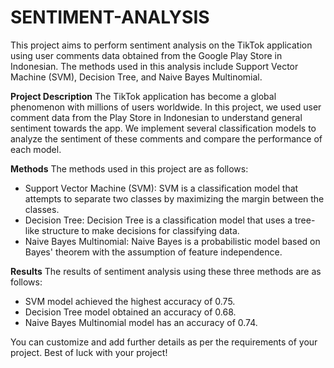 # SENTIMENT-ANALYSIS
This project aims to perform sentiment analysis on the TikTok application using user comments data obtained from the Google Play Store in Indonesian. The methods used in this analysis include Support Vector Machine (SVM), Decision Tree, and Naive Bayes Multinomial.



**Project Description**
The TikTok application has become a global phenomenon with millions of users worldwide. In this project, we used user comment data from the Play Store in Indonesian to understand general sentiment towards the app. We implement several classification models to analyze the sentiment of these comments and compare the performance of each model.



**Methods**
The methods used in this project are as follows:
- Support Vector Machine (SVM): SVM is a classification model that attempts to separate two classes by maximizing the margin between the classes.
- Decision Tree: Decision Tree is a classification model that uses a tree-like structure to make decisions for classifying data.
- Naive Bayes Multinomial: Naive Bayes is a probabilistic model based on Bayes' theorem with the assumption of feature independence.


  
**Results**
The results of sentiment analysis using these three methods are as follows:
- SVM model achieved the highest accuracy of 0.75.
- Decision Tree model obtained an accuracy of 0.68.
- Naive Bayes Multinomial model has an accuracy of 0.74.






You can customize and add further details as per the requirements of your project. Best of luck with your project!
